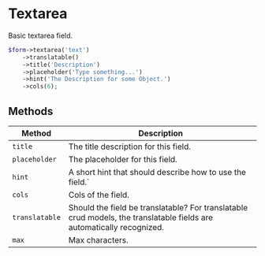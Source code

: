 # Textarea

Basic textarea field.

```php
$form->textarea('text')
    ->translatable()
    ->title('Description')
    ->placeholder('Type something...')
    ->hint('The Description for some Object.')
    ->cols(6);
```

## Methods

| Method         | Description                                                                                                           |
| -------------- | --------------------------------------------------------------------------------------------------------------------- |
| `title`        | The title description for this field.                                                                                 |
| `placeholder`  | The placeholder for this field.                                                                                       |
| `hint`         | A short hint that should describe how to use the field.`                                                              |
| `cols`         | Cols of the field.                                                                                                    |
| `translatable` | Should the field be translatable? For translatable crud models, the translatable fields are automatically recognized. |
| `max`          | Max characters.                                                                                                       |
